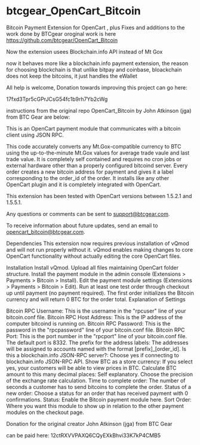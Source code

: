 btcgear_OpenCart_Bitcoin
========================

Bitcoin Payment Extension for OpenCart , plus Fixes and additions to the work done by BTCgear oroginal work is here https://github.com/btcgear/OpenCart_Bitcoin

Now the extension usees Blockchain.info API instead of Mt Gox

now it behaves more like a blockchain.info payment extension, the reason for choosing blockchain is that unlike bitpay and coinbase, bloackchain does not keep the bitcoins, it just handles the eWallet

All help is welcome, Donation towards improving this project can go here:

17fxd3Tpr5cGPrJCsG54fc1b9rh7Yb2cWg

instructions from the original repo OpenCart_Bitcoin by John Atkinson (jga) from BTC Gear are below:


This is an OpenCart payment module that communicates with a bitcoin client using JSON RPC.

This code accurately converts any Mt.Gox-compatible currency to BTC using the up-to-the-minute Mt.Gox values for average trade vaule and last trade value. It is completely self contained and requires no cron jobs or external hardware other than a properly configured bitcoind server. Every order creates a new bitcoin address for payment and gives it a label corresponding to the order_id of the order. It installs like any other OpenCart plugin and it is completely integrated with OpenCart.

This extension has been tested with OpenCart versions between 1.5.2.1 and 1.5.5.1.

Any questions or comments can be sent to support@btcgear.com.

To receive information about future updates, send an email to opencart_bitcoin@btcgear.com.

Dependencies
This extension now requires previous installation of vQmod and will not run properly without it. vQmod enables making changes to core OpenCart functionality without actually editing the core OpenCart files.

Installation
Install vQmod.
Upload all files maintaining OpenCart folder structure.
Install the payment module in the admin console (Extensions > Payments > Bitcoin > Install).
Edit the payment module settings (Extensions > Payments > Bitcoin > Edit).
Run at least one test order through checkout up until payment (no payment required). The first order initializes the Bitcoin currency and will return 0 BTC for the order total.
Explanation of Settings

Bitcoin RPC Username: This is the username in the "rpcuser" line of your bitcoin.conf file.
Bitcoin RPC Host Address: This is the IP address of the computer bitcoind is running on.
Bitcoin RPC Password: This is the password in the "rpcpassword" line of your bitcoin.conf file.
Bitcoin RPC Port: This is the port number in the "rpcport" line of your bitcoin.conf file. The default port is 8332.
The prefix for the address labels: The addresses will be assigned to accounts named with the format [prefix]_[order_id].
Is this a blockchain.info JSON-RPC server?: Choose yes if connecting to blockchain.info JSON-RPC API.
Show BTC as a store currency: If you select yes, your customers will be able to view prices in BTC.
Calculate BTC amount to this many decimal places: Self explanatory. Choose the precision of the exchange rate calculation.
Time to complete order: The number of seconds a customer has to send bitcoins to complete the order.
Status of a new order: Choose a status for an order that has received payment with 0 confirmations.
Status: Enable the Bitcoin payment module here.
Sort Order: Where you want this module to show up in relation to the other payment modules on the checkout page.


Donation for the original creator John Atkinson (jga) from BTC Gear

can be paid here: 12ctRXVVPAXQ6CQyEXkBhvi33K7kP4CMB5


